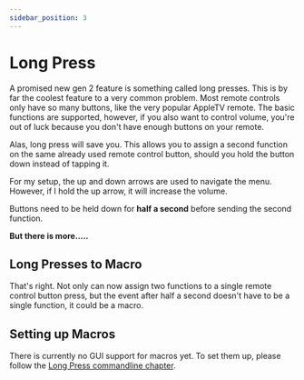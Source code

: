 ```yaml
---
sidebar_position: 3
---
```


# Long Press

A promised new gen 2 feature is something called long presses. This is by far the coolest feature to a very common problem. Most remote controls only have so many buttons, like the very popular AppleTV remote. The basic functions are supported, however, if you also want to control volume, you're out of luck because you don't have enough buttons on your remote.

Alas, long press will save you. This allows you to assign a second function on the same already used remote control button, should you hold the button down instead of tapping it.

For my setup, the up and down arrows are used to navigate the menu. However, if I hold the up arrow, it will increase the volume.

Buttons need to be held down for **half a second** before sending the second function.

**But there is more.....**

## Long Presses to Macro

That's right. Not only can now assign two functions to a single remote control button press, but the event after half a second doesn't have to be a single function, it could be a macro.

## Setting up Macros

There is currently no GUI support for macros yet. To set them up, please follow the [Long Press commandline chapter](../Command%20Line%20Interface%20Guide/Long%20Presses.md).
